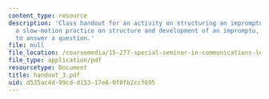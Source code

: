 ```yaml
---
content_type: resource
description: 'Class handout for an activity on structuring an impromptu: provides
  a slow-motion practice on structure and development of an impromptu, including how
  to answer a question.'
file: null
file_location: /coursemedia/15-277-special-seminar-in-communications-leadership-and-personal-effectiveness-coaching-fall-2008/d535ac4d99cdd15317e80f0fb2ccf695_handout_3.pdf
file_type: application/pdf
resourcetype: Document
title: handout_3.pdf
uid: d535ac4d-99cd-d153-17e8-0f0fb2ccf695
---
```

